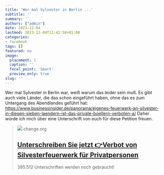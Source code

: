 ```yaml
---
title: 'Wer mal Sylvester in Berlin ...'
subtitle: ''
summary: ''
authors: ["admin"]
date: 2023-12-04
lastmod: 2023-12-04T11:42:58+01:00
categories:
- facebook
tags: []
featured: no
image:
  placement: 1
  caption: ''
  focal_point: 'Smart'
  preview_only: true
slug: ''
---
```

Wer mal Sylvester in Berlin war, weiß warum das leider sein muß. Es gibt auch viele Länder, die das schon eingeführt haben, ohne das es zum Untergang des Abendlandes geführt hat: https://www.businessinsider.de/panorama/eigenes-feuerwerk-an-silvester-in-diesen-sieben-laendern-ist-das-private-boellern-verboten-a/
Daher würde ich mich über eine Unterschrift von euch für diese Petition freuen.
> [![](https://assets.change.org/photos/9/eb/qp/cZeBQpceuehBCcw-1600x900-noPad.jpg?1547243750)](https://www.change.org/p/verbot-von-silvesterfeuerwerk-für-privatpersonen-bmi/expgst/fht-12878233-de-de/1/Andreas%20Maier/Berlin,%20Deutschland?recruiter=false&utm_source=share_petition&utm_medium=facebook&utm_campaign=psf_combo_share_initial&utm_term=009f6d7dbeb54b898711b06eb0e2f68a&recruited_by_id=bc16c9a0-9290-11ee-be2b-219cb2986e57&utm_content=fht-12878233-de-de%3A1)
> change.org
> ## [Unterschreiben Sie jetzt 👉Verbot von Silvesterfeuerwerk für Privatpersonen](https://www.change.org/p/verbot-von-silvesterfeuerwerk-für-privatpersonen-bmi/expgst/fht-12878233-de-de/1/Andreas%20Maier/Berlin,%20Deutschland?recruiter=false&utm_source=share_petition&utm_medium=facebook&utm_campaign=psf_combo_share_initial&utm_term=009f6d7dbeb54b898711b06eb0e2f68a&recruited_by_id=bc16c9a0-9290-11ee-be2b-219cb2986e57&utm_content=fht-12878233-de-de%3A1)
>
>395.512 Unterschriften werden noch gebraucht!

